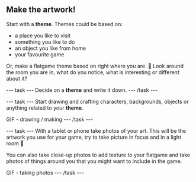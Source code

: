 ## Make the artwork!

Start with a **theme**. Themes could be based on: 

- a place you like to visit
- something you like to do
- an object you like from home
- your favourite game

Or, make a flatgame theme based on right where you are. 👀 Look around the room you are in, what do you notice, what is interesting or different about it?

--- task ---
Decide on a **theme** and write it down.
--- /task ---


--- task ---
Start drawing and crafting characters, backgrounds, objects or anything related to your **theme**.  

GIF - drawing / making
--- /task ---


--- task ---
With a tablet or phone take photos of your art. This will be the artwork you use for your game, try to take picture in focus and in a light room 📸

You can also take close-up photos to add texture to your flatgame and take photos of things around you that you might want to include in the game. 

GIF - taking photos
--- /task ---
